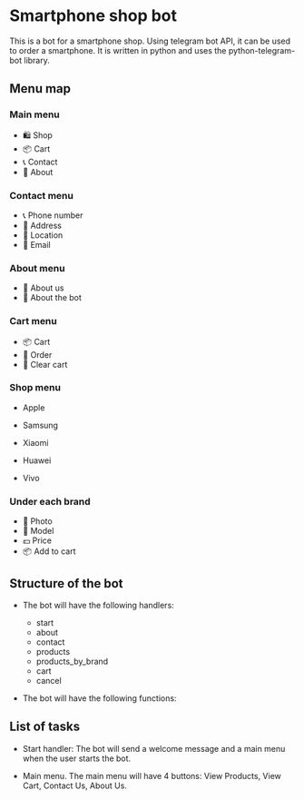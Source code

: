 # Smartphone shop bot

This is a bot for a smartphone shop. Using telegram bot API, it can be used to order a smartphone. It is written in python and uses the python-telegram-bot library.

## Menu map

### Main menu

- 🛍 Shop
- 📦 Cart
- 📞 Contact
- 📝 About

### Contact menu

- 📞 Phone number
- 📌 Address
- 📍 Location
- 📧 Email

### About menu

- 📝 About us
- 📝 About the bot

### Cart menu

- 📦 Cart
- 📝 Order
- 📝 Clear cart

### Shop menu

- Apple
- Samsung
- Xiaomi
- Huawei

- Vivo

### Under each brand

- 🌄 Photo
- 📱 Model
- 💵 Price
- 📦 Add to cart

## Structure of the bot

- The bot will have the following handlers:
  - start
  - about
  - contact
  - products
  - products_by_brand
  - cart
  - cancel

- The bot will have the following functions:

## List of tasks

- Start handler: The bot will send a welcome message and a main menu when the user starts the bot.

- Main menu.
The main menu will have 4 buttons: View Products, View Cart, Contact Us, About Us.
